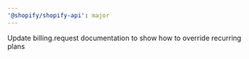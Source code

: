 ```yaml
---
'@shopify/shopify-api': major
---
```


Update billing.request documentation to show how to override recurring plans
